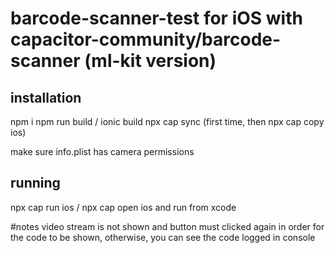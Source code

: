 # barcode-scanner-test for iOS with capacitor-community/barcode-scanner (ml-kit version)

## installation
npm i 
npm run build / ionic build
npx cap sync (first time, then npx cap copy ios)

make sure info.plist has camera permissions

## running
npx cap run ios / npx cap open ios  and run from xcode

#notes
video stream is not shown and button must clicked again in order for the code to be shown, otherwise, you can see the code logged in console
